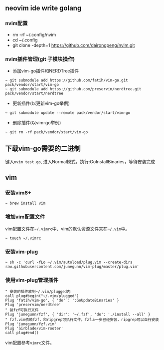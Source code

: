 ## neovim ide write golang

### nvim配置
- rm -rf ~/.config/nvim
- cd ~/.config
- git clone -depth=1 https://github.com/dairongpeng/nvim.git


### nvim插件管理(git 子模块操作)
- 添加vim-go插件和NERDTree插件
```shell 
~ git submodule add https://github.com/fatih/vim-go.git pack/vendor/start/vim-go
~ git submodule add https://github.com/preservim/nerdtree.git pack/vendor/start/nerdtree
```

- 更新插件(以更新vim-go举例)
```shell
~ git submodule update --remote pack/vendor/start/vim-go
```

- 删除插件(以vim-go举例)
```shell
~ git rm -rf pack/vendor/start/vim-go
```

## 下载vim-go需要的二进制
键入`nvim test.go`, 进入Normal模式，执行:GoInstallBinaries，等待安装完成

## vim

### 安装vim8+
```shell
~ brew install vim
```

### 增加vim配置文件
vim配置文件在`~/.vimrc`中、vim的默认资源文件夹在`~/.vim`中。
```shell
~ touch ~/.vimrc
```

### 安装vim-plug
```shell
~ sh -c 'curl -fLo ~/.vim/autoload/plug.vim --create-dirs raw.githubusercontent.com/junegunn/vim-plug/master/plug.vim'
```

### 使用vim-plug管理插件
```text
" 安装的插件放到~/.vim/plugged内
call plug#begin("~/.vim/plugged")
Plug 'fatih/vim-go', { 'do' : ':GoUpdateBinaries' }
Plug 'preservim/nerdtree'
" 装fzf可执行文件
Plug 'junegunn/fzf', { 'dir': '~/.fzf', 'do': './install --all' }
" fzf.vim依赖fzf，和ripgrep可执行文件。fzf上一步已经安装，ripgrep可以自行安装
Plug 'junegunn/fzf.vim'
Plug 'airblade/vim-rooter'
call plug#end()
```

vim配置参考`vimrc`文件。
